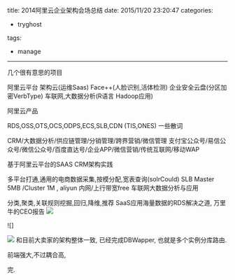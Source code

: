 title: 2014阿里云企业架构会场总结
date: 2015/11/20 23:20:47
categories:
 - tryghost

tags:
 - manage 



---

几个很有意思的项目

阿里云平台 架构云(运维Saas)
Face++(人脸识别,活体检测)
企业安全云盘(分区加密VerbType)
车联网,大数据分析(R语言 Hadoop应用)
 

阿里云产品

RDS,OSS,OTS,OCS,ODPS,ECS,SLB,CDN (TIS,ONES)
一些散词

CRM/大数据分析/供应链管理/分销管理/跨界营销/微信管理
支付宝公众号/易信公众号/微信公众号/百度直达号/企业APP/微信营销/传统互联网/移动WAP
 

基于阿里云平台的SAAS CRM架构实践

多平台打通,通用的电商数据采集,按模分配,宽表查询(solrCould)
SLB Master 5MB /Cluster 1M  , aliyun 内网/上行带宽free 
车联网大数据分析与应用

分类,聚类,关联规则挖掘,回归,降维,推荐
SaaS应用海量数据的RDS解决之道, 万里牛的CEO报告
![](http://img.sandseasoft.com/image/a/8d/5dfed36737a3316d2e3b89d42ac06.jpg)

![]

![](http://img.sandseasoft.com/image/c/2b/7753827229d4f630bdd2aee864e28.jpg)
和目前大卖家的架构整体一致, 已经完成DBWapper, 也就是多个实例分库路由.

前端强大,不过耦合高, 

完.





